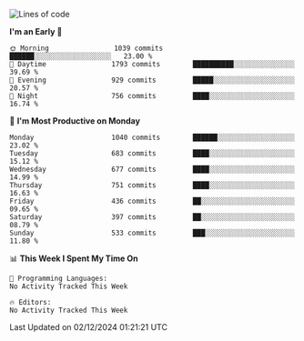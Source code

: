 <!--START_SECTION:waka-->
![Lines of code](https://img.shields.io/badge/From%20Hello%20World%20I%27ve%20Written-39.8%20million%20lines%20of%20code-blue)

**I'm an Early 🐤** 

```text
🌞 Morning                1039 commits        ██████░░░░░░░░░░░░░░░░░░░   23.00 % 
🌆 Daytime                1793 commits        ██████████░░░░░░░░░░░░░░░   39.69 % 
🌃 Evening                929 commits         █████░░░░░░░░░░░░░░░░░░░░   20.57 % 
🌙 Night                  756 commits         ████░░░░░░░░░░░░░░░░░░░░░   16.74 % 
```
📅 **I'm Most Productive on Monday** 

```text
Monday                   1040 commits        ██████░░░░░░░░░░░░░░░░░░░   23.02 % 
Tuesday                  683 commits         ████░░░░░░░░░░░░░░░░░░░░░   15.12 % 
Wednesday                677 commits         ████░░░░░░░░░░░░░░░░░░░░░   14.99 % 
Thursday                 751 commits         ████░░░░░░░░░░░░░░░░░░░░░   16.63 % 
Friday                   436 commits         ██░░░░░░░░░░░░░░░░░░░░░░░   09.65 % 
Saturday                 397 commits         ██░░░░░░░░░░░░░░░░░░░░░░░   08.79 % 
Sunday                   533 commits         ███░░░░░░░░░░░░░░░░░░░░░░   11.80 % 
```


📊 **This Week I Spent My Time On** 

```text
💬 Programming Languages: 
No Activity Tracked This Week

🔥 Editors: 
No Activity Tracked This Week
```


 Last Updated on 02/12/2024 01:21:21 UTC
<!--END_SECTION:waka-->
```
